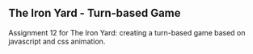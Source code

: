 ## The Iron Yard - Turn-based Game

Assignment 12 for The Iron Yard: creating a turn-based game based on javascript and css animation.